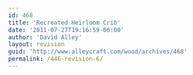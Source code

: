 ```yaml
---
id: 468
title: 'Recreated Heirloom Crib'
date: '2011-07-27T19:16:59-06:00'
author: 'David Alley'
layout: revision
guid: 'http://www.alleycraft.com/wood/archives/468'
permalink: /446-revision-6/
---
```


